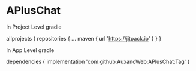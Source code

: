 # APlusChat
In Project Level gradle

allprojects {
		repositories {
			...
			maven { url 'https://jitpack.io' }
		}
	}

In App Level gradle

dependencies {
	        implementation 'com.github.AuxanoWeb:APlusChat:Tag'
	}

